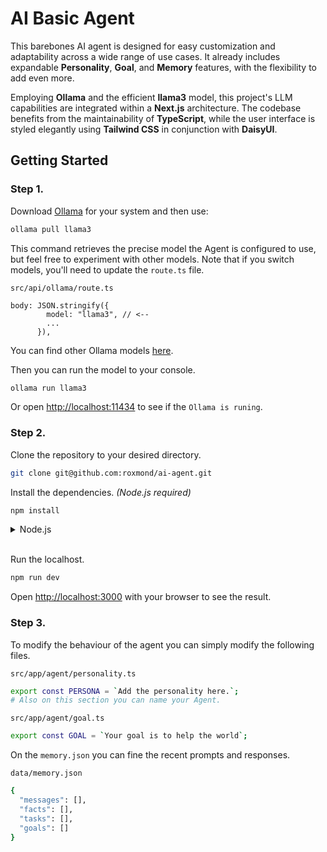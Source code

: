 # AI Basic Agent

This barebones AI agent is designed for easy customization and adaptability across a wide range of use cases. It already includes expandable **Personality**, **Goal**, and **Memory** features, with the flexibility to add even more.

Employing **Ollama** and the efficient **llama3** model, this project's LLM capabilities are integrated within a **Next.js** architecture. The codebase benefits from the maintainability of **TypeScript**, while the user interface is styled elegantly using **Tailwind CSS** in conjunction with **DaisyUI**.

## Getting Started

### Step 1.

Download [Ollama](https://ollama.com/download) for your system and then use:

```bash
ollama pull llama3
```

This command retrieves the precise model the Agent is configured to use, but feel free to experiment with other models. Note that if you switch models, you'll need to update the `route.ts` file.

`src/api/ollama/route.ts`

```
body: JSON.stringify({
        model: "llama3", // <--
        ...
      }),
```

You can find other Ollama models [here](https://ollama.com/search).

Then you can run the model to your console.

```bash
ollama run llama3
```

Or open [http://localhost:11434](http://localhost:11434) to see if the `Ollama is runing`.

### Step 2.

Clone the repository to your desired directory.

```bash
git clone git@github.com:roxmond/ai-agent.git
```

Install the dependencies. _(Node.js required)_

```bash
npm install
```

<details>
  <summary>Node.js</summary>

To install Node.js follow the instructions [here](https://nodejs.org/en).

</details>
<br>

Run the localhost.

```bash
npm run dev
```

Open [http://localhost:3000](http://localhost:3000) with your browser to see the result.

### Step 3.

To modify the behaviour of the agent you can simply modify the following files.

`src/app/agent/personality.ts`

```bash
export const PERSONA = `Add the personality here.`;
# Also on this section you can name your Agent.
```

`src/app/agent/goal.ts`

```bash
export const GOAL = `Your goal is to help the world`;
```

On the `memory.json` you can fine the recent prompts and responses.

`data/memory.json`

```bash
{
  "messages": [],
  "facts": [],
  "tasks": [],
  "goals": []
}
```
